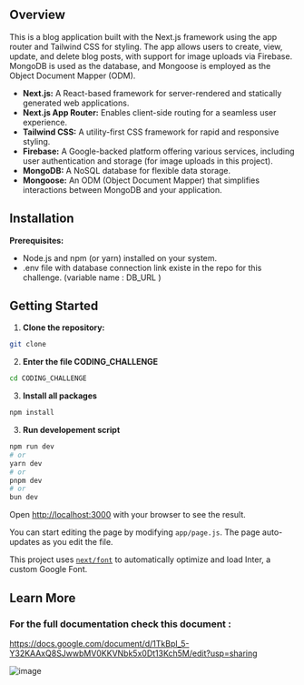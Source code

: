 
## Overview

This is a blog application built with the Next.js framework using the app router and Tailwind CSS for styling. The app allows users to create, view, update, and delete blog posts, with support for image uploads via Firebase. MongoDB is used as the database, and Mongoose is employed as the Object Document Mapper (ODM).


* **Next.js:** A React-based framework for server-rendered and statically generated web applications.
* **Next.js App Router:** Enables client-side routing for a seamless user experience.
* **Tailwind CSS:** A utility-first CSS framework for rapid and responsive styling.
* **Firebase:** A Google-backed platform offering various services, including user authentication and storage (for image uploads in this project).
* **MongoDB:** A NoSQL database for flexible data storage.
* **Mongoose:** An ODM (Object Document Mapper) that simplifies interactions between MongoDB and your application.

## Installation

**Prerequisites:**

* Node.js and npm (or yarn) installed on your system.
* .env file with database connection link existe in the repo for this challenge. (variable name : DB_URL )



## Getting Started

1. **Clone the repository:**

```bash
git clone 
```
2. **Enter the file CODING_CHALLENGE**
   
```bash
cd CODING_CHALLENGE
```
3. **Install all packages**
```bash
npm install
```
3. **Run developement script**

```bash
npm run dev
# or
yarn dev
# or
pnpm dev
# or
bun dev
```

Open [http://localhost:3000](http://localhost:3000) with your browser to see the result.

You can start editing the page by modifying `app/page.js`. The page auto-updates as you edit the file.

This project uses [`next/font`](https://nextjs.org/docs/basic-features/font-optimization) to automatically optimize and load Inter, a custom Google Font.

## Learn More

### For the full documentation check this document  :
 https://docs.google.com/document/d/1TkBpI_5-Y32KAAxQ8SJwwbMV0KKVNbk5x0Dt13Kch5M/edit?usp=sharing 

![image](https://github.com/achraf-rd/Coding_Challenge/assets/157323348/a1c8de16-8c82-48b0-abb8-b1ad57068b98)


